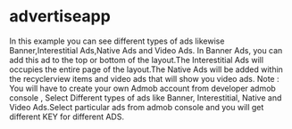 # advertiseapp
In this example you can see different types of ads likewise Banner,Interestitial Ads,Native Ads and Video Ads.   In Banner Ads, you can add this ad to the top or bottom of the layout.The Interestitial Ads will  occupies the entire page of the layout.The Native Ads will be added within the recyclerview items and video ads that will show you video ads.
Note : You will have to create your own Admob account from developer admob console , Select Different types of ads like Banner, Interestitial, Native and Video Ads.Select particular ads from admob console and you will get different KEY for different ADS.
